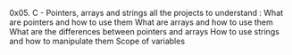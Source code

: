 0x05. C - Pointers, arrays and strings
all the projects to understand :
What are pointers and how to use them
What are arrays and how to use them
What are the differences between pointers and arrays
How to use strings and how to manipulate them
Scope of variables
